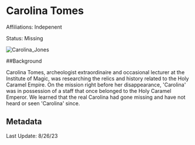 # Carolina Tomes

Affiliations: Indepenent

Status: Missing

![Carolina_Jones](/img/npcs/Carolina_Jones.png)

##Background

Carolina Tomes, archeologist extraordinaire and occasional lecturer at the Institute of Magic, was researching  the relics and history related to the Holy Caramel Empire. On the mission right before her disappearance, 'Carolina' was in possession of a staff that once belonged to the Holy Caramel Emperor. We learned that the real Carolina had gone missing and have not heard or seen 'Carolina' since. 

## Metadata
Last Update: 8/26/23
